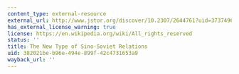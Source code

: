 ```yaml
---
content_type: external-resource
external_url: http://www.jstor.org/discover/10.2307/2644761?uid=3737496&uid=2129&uid=2&uid=70&uid=4&sid=21100699012901
has_external_license_warning: true
license: https://en.wikipedia.org/wiki/All_rights_reserved
status: ''
title: The New Type of Sino-Soviet Relations
uid: 382021be-b96e-494e-899f-42c4731653a9
wayback_url: ''
---
```

